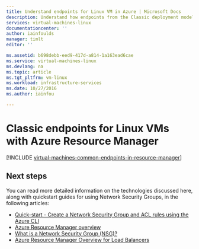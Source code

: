 ```yaml
---
title: Understand endpoints for Linux VM in Azure | Microsoft Docs
description: Understand how endpoints from the Classic deployment model are now implemented in Resource Manager using Network Security Groups and ACL rules
services: virtual-machines-linux
documentationcenter: ''
author: iainfoulds
manager: timlt
editor: ''

ms.assetid: b698debb-eed9-417d-a814-1a163ead6cae
ms.service: virtual-machines-linux
ms.devlang: na
ms.topic: article
ms.tgt_pltfrm: vm-linux
ms.workload: infrastructure-services
ms.date: 10/27/2016
ms.author: iainfou

---
```

# Classic endpoints for Linux VMs with Azure Resource Manager
[!INCLUDE [virtual-machines-common-endpoints-in-resource-manager](../../includes/virtual-machines-common-endpoints-in-resource-manager.md)]

## Next steps
You can read more detailed information on the technologies discussed here, along with quickstart guides for using Network Security Groups, in the following articles:

* [Quick-start - Create a Network Security Group and ACL rules using the Azure CLI](virtual-machines-linux-nsg-quickstart.md?toc=%2fazure%2fvirtual-machines%2flinux%2ftoc.json)  
* [Azure Resource Manager overview](../azure-resource-manager/resource-group-overview.md)  
* [What is a Network Security Group (NSG)?](../virtual-network/virtual-networks-nsg.md)  
* [Azure Resource Manager Overview for Load Balancers](../load-balancer/load-balancer-arm.md) 


